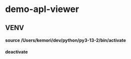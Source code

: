 # demo-apl-viewer
## VENV
#### source /Users/kemori/dev/python/py3-13-2/bin/activate
#### deactivate
